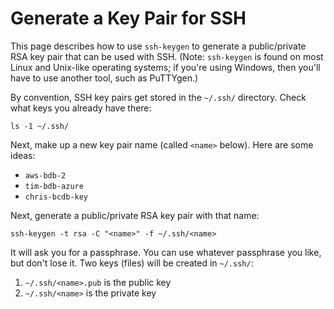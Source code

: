 <!---
Copyright © 2020 Interplanetary Database Association e.V.,
Planetmint and IPDB software contributors.
SPDX-License-Identifier: (Apache-2.0 AND CC-BY-4.0)
Code is Apache-2.0 and docs are CC-BY-4.0
--->

# Generate a Key Pair for SSH

This page describes how to use `ssh-keygen`
to generate a public/private RSA key pair
that can be used with SSH.
(Note: `ssh-keygen` is found on most Linux and Unix-like
operating systems; if you're using Windows,
then you'll have to use another tool,
such as PuTTYgen.)

By convention, SSH key pairs get stored in the `~/.ssh/` directory.
Check what keys you already have there:
```text
ls -1 ~/.ssh/
```

Next, make up a new key pair name (called `<name>` below).
Here are some ideas:

* `aws-bdb-2`
* `tim-bdb-azure`
* `chris-bcdb-key`

Next, generate a public/private RSA key pair with that name:
```text
ssh-keygen -t rsa -C "<name>" -f ~/.ssh/<name>
```

It will ask you for a passphrase.
You can use whatever passphrase you like, but don't lose it.
Two keys (files) will be created in `~/.ssh/`:

1. `~/.ssh/<name>.pub` is the public key
2. `~/.ssh/<name>` is the private key
